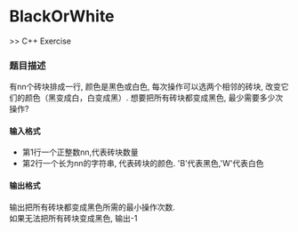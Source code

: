 # BlackOrWhite

   \>\> C++ Exercise


### 题目描述  
 有nn个砖块排成一行, 颜色是黑色或白色, 每次操作可以选两个相邻的砖块, 改变它们的颜色（黑变成白，白变成黑）.   想要把所有砖块都变成黑色, 最少需要多少次操作?  
 
#### 输入格式  
+ 第1行一个正整数nn,代表砖块数量  
+ 第2行一个长为nn的字符串, 代表砖块的颜色. 'B'代表黑色,'W'代表白色  
#### 输出格式  
输出把所有砖块都变成黑色所需的最小操作次数.  
如果无法把所有砖块变成黑色, 输出-1
